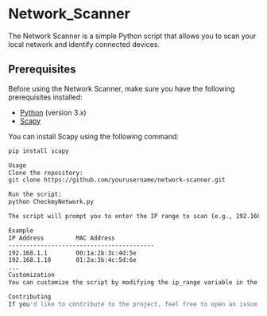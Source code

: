 # Network_Scanner

The Network Scanner is a simple Python script that allows you to scan your local network and identify connected devices.

## Prerequisites

Before using the Network Scanner, make sure you have the following prerequisites installed:

- [Python](https://www.python.org/downloads/) (version 3.x)
- [Scapy](https://scapy.readthedocs.io/en/latest/installation.html)

You can install Scapy using the following command:

```bash
pip install scapy

Usage
Clone the repository:
git clone https://github.com/yourusername/network-scanner.git

Run the script:
python CheckmyNetwork.py

The script will prompt you to enter the IP range to scan (e.g., 192.168.1.1/24). It will then display a list of devices on the network along with their IP addresses and MAC addresses.

Example
IP Address         MAC Address
-----------------------------------------
192.168.1.1        00:1a:2b:3c:4d:5e
192.168.1.10       01:2a:3b:4c:5d:6e
...
Customization
You can customize the script by modifying the ip_range variable in the network_scanner.py file. Adjust the IP range based on your network configuration.

Contributing
If you'd like to contribute to the project, feel free to open an issue or submit a pull request. Contributions are always welcome!
